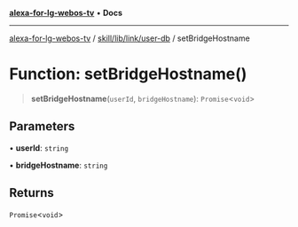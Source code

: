 [**alexa-for-lg-webos-tv**](../../../../../README.md) • **Docs**

***

[alexa-for-lg-webos-tv](../../../../../modules.md) / [skill/lib/link/user-db](../README.md) / setBridgeHostname

# Function: setBridgeHostname()

> **setBridgeHostname**(`userId`, `bridgeHostname`): `Promise`\<`void`\>

## Parameters

• **userId**: `string`

• **bridgeHostname**: `string`

## Returns

`Promise`\<`void`\>
